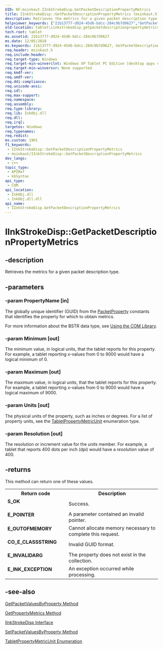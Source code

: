 ```yaml
---
UID: NF:msinkaut.IInkStrokeDisp.GetPacketDescriptionPropertyMetrics
title: IInkStrokeDisp::GetPacketDescriptionPropertyMetrics (msinkaut.h)
description: Retrieves the metrics for a given packet description type.
helpviewer_keywords: ["21b13777-d924-45d6-bdcc-284c9b7d9627","GetPacketDescriptionPropertyMetrics","GetPacketDescriptionPropertyMetrics method [Tablet PC]","GetPacketDescriptionPropertyMetrics method [Tablet PC]","IInkStrokeDisp interface","IInkStrokeDisp interface [Tablet PC]","GetPacketDescriptionPropertyMetrics method","IInkStrokeDisp.GetPacketDescriptionPropertyMetrics","IInkStrokeDisp::GetPacketDescriptionPropertyMetrics","msinkaut/IInkStrokeDisp::GetPacketDescriptionPropertyMetrics","tablet.iinkstrokedisp_getpacketdescriptionpropertymetrics"]
old-location: tablet\iinkstrokedisp_getpacketdescriptionpropertymetrics.htm
tech.root: tablet
ms.assetid: 21b13777-d924-45d6-bdcc-284c9b7d9627
ms.date: 12/05/2018
ms.keywords: 21b13777-d924-45d6-bdcc-284c9b7d9627, GetPacketDescriptionPropertyMetrics, GetPacketDescriptionPropertyMetrics method [Tablet PC], GetPacketDescriptionPropertyMetrics method [Tablet PC],IInkStrokeDisp interface, IInkStrokeDisp interface [Tablet PC],GetPacketDescriptionPropertyMetrics method, IInkStrokeDisp.GetPacketDescriptionPropertyMetrics, IInkStrokeDisp::GetPacketDescriptionPropertyMetrics, msinkaut/IInkStrokeDisp::GetPacketDescriptionPropertyMetrics, tablet.iinkstrokedisp_getpacketdescriptionpropertymetrics
req.header: msinkaut.h
req.include-header: 
req.target-type: Windows
req.target-min-winverclnt: Windows XP Tablet PC Edition [desktop apps only]
req.target-min-winversvr: None supported
req.kmdf-ver: 
req.umdf-ver: 
req.ddi-compliance: 
req.unicode-ansi: 
req.idl: 
req.max-support: 
req.namespace: 
req.assembly: 
req.type-library: 
req.lib: InkObj.dll
req.dll: 
req.irql: 
targetos: Windows
req.typenames: 
req.redist: 
ms.custom: 19H1
f1_keywords:
 - IInkStrokeDisp::GetPacketDescriptionPropertyMetrics
 - msinkaut/IInkStrokeDisp::GetPacketDescriptionPropertyMetrics
dev_langs:
 - c++
topic_type:
 - APIRef
 - kbSyntax
api_type:
 - COM
api_location:
 - InkObj.dll
 - InkObj.dll.dll
api_name:
 - IInkStrokeDisp.GetPacketDescriptionPropertyMetrics
---
```


# IInkStrokeDisp::GetPacketDescriptionPropertyMetrics


## -description

Retrieves the metrics for a given packet description type.

## -parameters

### -param PropertyName [in]

The globally unique identifier (GUID) from the <a href="https://docs.microsoft.com/windows/desktop/tablet/packetpropertyguids-constants">PacketProperty</a> constants that identifies the property for which to obtain metrics.

For more information about the BSTR data type, see <a href="https://docs.microsoft.com/windows/desktop/tablet/using-the-com-library">Using the COM Library</a>.

### -param Minimum [out]

The minimum value, in logical units, that the tablet reports for this property. For example, a tablet reporting x-values from 0 to 9000 would have a logical minimum of 0.

### -param Maximum [out]

The maximum value, in logical units, that the tablet reports for this property. For example, a tablet reporting x-values from 0 to 9000 would have a logical maximum of 9000.

### -param Units [out]

The physical units of the property, such as inches or degrees. For a list of property units, see the <a href="https://docs.microsoft.com/windows/desktop/api/msinkaut/ne-msinkaut-tabletpropertymetricunit">TabletPropertyMetricUnit</a> enumeration type.

### -param Resolution [out]

The resolution or increment value for the <i>units</i> member. For example, a tablet that reports 400 dots per inch (dpi) would have a <i>resolution</i> value of 400.

## -returns

This method can return one of these values.

<table>
<tr>
<th>Return code</th>
<th>Description</th>
</tr>
<tr>
<td width="40%">
<dl>
<dt><b>S_OK</b></dt>
</dl>
</td>
<td width="60%">
Success.

</td>
</tr>
<tr>
<td width="40%">
<dl>
<dt><b>E_POINTER</b></dt>
</dl>
</td>
<td width="60%">
A parameter contained an invalid pointer.

</td>
</tr>
<tr>
<td width="40%">
<dl>
<dt><b>E_OUTOFMEMORY</b></dt>
</dl>
</td>
<td width="60%">
Cannot allocate memory necessary to complete this request.

</td>
</tr>
<tr>
<td width="40%">
<dl>
<dt><b>CO_E_CLASSSTRING</b></dt>
</dl>
</td>
<td width="60%">
Invalid GUID format.

</td>
</tr>
<tr>
<td width="40%">
<dl>
<dt><b>E_INVALIDARG</b></dt>
</dl>
</td>
<td width="60%">
The property does not exist in the collection.

</td>
</tr>
<tr>
<td width="40%">
<dl>
<dt><b>E_INK_EXCEPTION</b></dt>
</dl>
</td>
<td width="60%">
An exception occurred while processing.

</td>
</tr>
</table>

## -see-also

<a href="https://docs.microsoft.com/windows/desktop/api/msinkaut/nf-msinkaut-iinkstrokedisp-getpacketvaluesbyproperty">GetPacketValuesByProperty Method</a>



<a href="https://docs.microsoft.com/windows/desktop/api/msinkaut/nf-msinkaut-iinktablet-getpropertymetrics">GetPropertyMetrics Method</a>



<a href="https://docs.microsoft.com/windows/desktop/api/msinkaut/nn-msinkaut-iinkstrokedisp">IInkStrokeDisp Interface</a>



<a href="https://docs.microsoft.com/windows/desktop/api/msinkaut/nf-msinkaut-iinkstrokedisp-setpacketvaluesbyproperty">SetPacketValuesByProperty Method</a>



<a href="https://docs.microsoft.com/windows/desktop/api/msinkaut/ne-msinkaut-tabletpropertymetricunit">TabletPropertyMetricUnit Enumeration</a>

